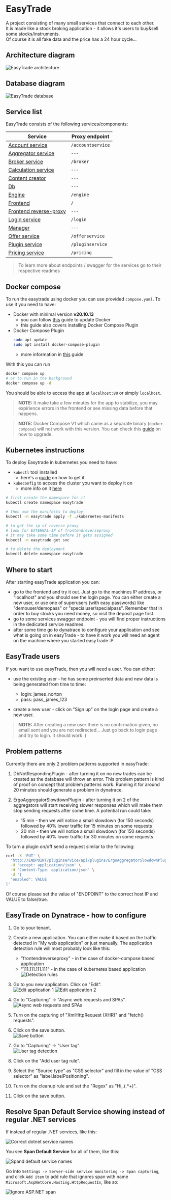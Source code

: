 # EasyTrade

A project consisting of many small services that connect to each other.  
It is made like a stock broking application - it allows it's users to buy&sell some stocks/instruments.  
Of course it is all fake data and the price has a 24 hour cycle...

## Architecture diagram

![EasyTrade architecture](./img/architecture.jpg)

## Database diagram

![EasyTrade database](./img/database.jpg)

## Service list

EasyTrade consists of the following services/components:

| Service                                                  | Proxy endpoint    |
| -------------------------------------------------------- | ----------------- |
| [Account service](./docs/accountservice.md)              | `/accountservice` |
| [Aggregator service](./docs/aggregatorservice.md)        | `---`             |
| [Broker service](./docs/brokerservice.md)                | `/broker`         |
| [Calculation service](./docs/calculationservice.md)      | `---`             |
| [Content creator](./docs/contentcreator.md)              | `---`             |
| [Db](./docs/db.md)                                       | `---`             |
| [Engine](./docs/engine.md)                               | `/engine`         |
| [Frontend](./docs/frontend.md)                           | `/`               |
| [Frontend reverse-proxy](./docs/frontendreverseproxy.md) | `---`             |
| [Login service](./docs/loginservice.md)                  | `/login`          |
| [Manager](./docs/manager.md)                             | `---`             |
| [Offer service](./docs/offerservice.md)                  | `/offerservice`   |
| [Plugin service](./docs/pluginservice.md)                | `/pluginservice`  |
| [Pricing service](./docs/pricingservice.md)              | `/pricing`        |

> To learn more about endpoints / swagger for the services go to their respective readmes

## Docker compose

To run the easytrade using docker you can use provided `compose.yaml`.
To use it you need to have:

- Docker with minimal version **v20.10.13**
  - you can follow [this](https://docs.docker.com/engine/install/ubuntu/) guide to update Docker
  - this guide also covers installing Docker Compose Plugin
- Docker Compose Plugin
  ```bash
  sudo apt update
  sudo apt install docker-compose-plugin
  ```
  - more information in [this](https://docs.docker.com/compose/install/linux/) guide

With this you can run

```bash
docker compose up
# or to run in the background
docker compose up -d
```

You should be able to access the app at `localhost:80` or simply `localhost`.

> **NOTE:** It make take a few minutes for the app to stabilize, you may expirience errors in the frontend or see missing data before that happens.

> **NOTE:** Docker Compose V1 which came as a separate binary (`docker-compose`) will not work with this version. You can check this [guide](https://www.howtogeek.com/devops/how-to-upgrade-to-docker-compose-v2/) on how to upgrade.

## Kubernetes instructions

To deploy Easytrade in kubernetes you need to have:

- `kubectl` tool installed
  - here's a [guide](https://kubernetes.io/docs/tasks/tools/install-kubectl-linux/) on how to get it
- `kubeconfig` to access the cluster you want to deploy it on
  - more info on it [here](https://kubernetes.io/docs/concepts/configuration/organize-cluster-access-kubeconfig/)

```bash
# first create the namespace for it
kubectl create namespace easytrade

# then use the manifests to deploy
kubectl -n easytrade apply -f ./kubernetes-manifests

# to get the ip of reverse proxy
# look for EXTERNAL-IP of frontendreverseproxy
# it may take some time before it gets assigned
kubectl -n easytrade get svc

# to delete the deployment
kubectl delete namespace easytrade
```

## Where to start

After starting easyTrade application you can:

- go to the frontend and try it out. Just go to the machines IP address, or "localhost" and you should see the login page. You can either create a new user, or use one of superusers (with easy passwords) like "demouser/demopass" or "specialuser/specialpass". Remember that in order to buy stocks you need money, so visit the deposit page first.
- go to some services swagger endpoint - you will find proper instructions in the dedicated service readmes.
- after some time go to dynatrace to configure your application and see what is going on in easyTrade - to have it work you will need an agent on the machine where you started easyTrade :P

## EasyTrade users

If you want to use easyTrade, then you will need a user. You can either:

- use the existing user - he has some preinserted data and new data is being generated from time to time:

  - login: james_norton
  - pass: pass_james_123

- create a new user - click on "Sign up" on the login page and create a new user.

> **NOTE:** After creating a new user there is no confirmation given, no email sent and you are not redirected... Just go back to login page and try to login. It should work :)

## Problem patterns

Currently there are only 2 problem patterns supported in easyTrade:

1. DbNotRespondingPlugin - after turning it on no new trades can be created as the database will throw an error. This problem pattern is kind of proof on concept that problem patterns work. Running it for around 20 minutes should generate a problem in dynatrace.

2. ErgoAggregatorSlowdownPlugin - after turning it on 2 of the aggregators will start receiving slower responses which will make them stop sending requests after some time. A potential run could take:

   - 15 min - then we will notice a small slowdown (for 150 seconds) followed by 40% lower traffic for 15 minutes on some requests
   - 20 min - then we will notice a small slowdown (for 150 seconds) followed by 40% lower traffic for 30 minutes on some requests

To turn a plugin on/off send a request similar to the following:

```sh
curl -X 'PUT' \
  'http://ENDPOINT/pluginservice/api/plugins/ErgoAggregatorSlowdownPlugin' \
  -H 'accept: application/json' \
  -H 'Content-Type: application/json' \
  -d '{
  "enabled": VALUE
}'
```

Of course please set the value of "ENDPOINT" to the correct host IP and VALUE to false/true.

## EasyTrade on Dynatrace - how to configure

1. Go to your tenant.

2. Create a new application. You can either make it based on the traffic detected in "My web application" or just manually. The application detection rule will most probably look like this:

   - "frontendreverseproxy" - in the case of docker-compose based application
   - "111.111.111.111" - in the case of kubernetes based application
     ![Detection rules](./img/dt/1.png)

3. Go to you new application. Click on "Edit".  
   ![Edit application 1](./img/dt/2.png)
   ![Edit application 2](./img/dt/3.png)

4. Go to "Capturing" → "Async web requests and SPAs".  
   ![Async web requests and SPAs](./img/dt/4.png)

5. Turn on the capturing of "XmlHttpRequest (XHR)" and "fetch() requests".

6. Click on the save button.  
   ![Save button](./img/dt/5.png)

7. Go to "Capturing" → "User tag".  
   ![User tag detection](./img/dt/6.png)

8. Click on the "Add user tag rule".

9. Select the "Source type" as "CSS selector" and fill in the value of "CSS selector" as "label.labelPositioning".

10. Turn on the cleanup rule and set the "Regex" as "Hi,.(.\*+)".

11. Click on the save button.

## Resolve **Span Default Service** showing instead of regular .NET services

If instead of regular .NET services, like this:

![Correct dotnet service names](./img/dt/correct_dotnet_services.png)

You see **Span Default Service** for all of them, like this:

![Spand default service names](./img/dt/wrong_dotnet_services.png)

Go into `Settings -> Server-side service monitoring -> Span capturing`, and click `Add item` to add rule that ignores span with name `Microsoft.AspNetCore.Hosting.HttpRequestIn`, like so:

![Ignore ASP.NET span](./img/dt/span_ignore_rule.png)
